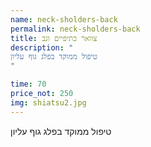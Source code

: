 ```yaml
---
name: neck-sholders-back
permalink: neck-sholders-back
title: צוואר כתיפיים וגב
description: "
טיפול ממוקד בפלג גוף עליון
"

time: 70
price_not: 250
img: shiatsu2.jpg
---
```


טיפול ממוקד בפלג גוף עליון

